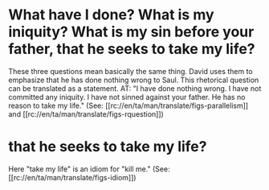 # What have I done? What is my iniquity? What is my sin before your father, that he seeks to take my life?

These three questions mean basically the same thing. David uses them to emphasize that he has done nothing wrong to Saul. This rhetorical question can be translated as a statement. AT: "I have done nothing wrong. I have not committed any iniquity. I have not sinned against your father. He has no reason to take my life." (See: [[rc://en/ta/man/translate/figs-parallelism]] and [[rc://en/ta/man/translate/figs-rquestion]])

# that he seeks to take my life?

Here "take my life" is an idiom for "kill me." (See: [[rc://en/ta/man/translate/figs-idiom]])

